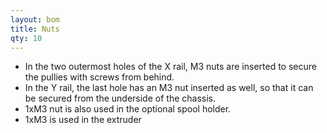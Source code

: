 ```yaml
---
layout: bom
title: Nuts
qty: 10
---
```

- In the two outermost holes of the X rail, M3 nuts are inserted to secure the pullies with screws from behind.
- In the Y rail, the last hole has an M3 nut inserted as well, so that it can be secured from the underside of the chassis.
- 1xM3 nut is also used in the optional spool holder.
- 1xM3 is used in the extruder